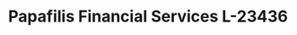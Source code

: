 ---
f_zip-code: 19050
f_state-code: PA
title: Papafilis Financial Services L-23436
f_phone: 610-622-4726
f_city-only: Lansdowne
f_address: 16 W Baltimore Ave Lansdowne
f_location-unique-id: '23436'
slug: papafilis-financial-services-l-23436
updated-on: '2024-05-30T13:46:58.046Z'
created-on: '2024-05-30T13:36:59.803Z'
published-on: '2024-05-30T13:54:32.469Z'
f_city-state: cms/city/lansdowne-pa.md
f_company: cms/company/papafilis-financial-services-l.md
f_state: cms/state/pennsylvania.md
layout: '[payday-loan].html'
tags: payday-loan
---